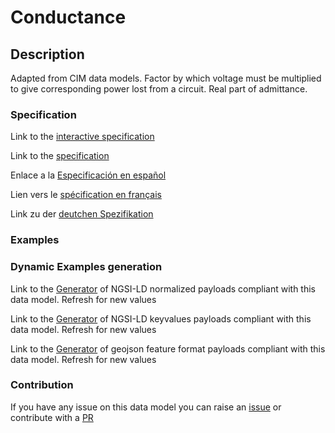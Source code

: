 # Conductance

## Description 

Adapted from CIM data models. Factor by which voltage must be multiplied to give corresponding power lost from a circuit. Real part of admittance.
### Specification

Link to the [interactive specification](https://swagger.lab.fiware.org/?url=https://smart-data-models.github.io/dataModel.EnergyCIM/Conductance/swagger.yaml)

Link to the [specification](https://smart-data-models.github.io/dataModel.EnergyCIM/Conductance/doc/spec.md)

Enlace a la [Especificación en español](https://smart-data-models.github.io/dataModel.EnergyCIM/Conductance/doc/spec_ES.md)

Lien vers le [spécification en français](https://smart-data-models.github.io/dataModel.EnergyCIM/Conductance/doc/spec_FR.md)

Link zu der [deutchen Spezifikation](https://smart-data-models.github.io/dataModel.EnergyCIM/Conductance/doc/spec_DE.md)
### Examples
### Dynamic Examples generation

Link to the [Generator](https://smartdatamodels.org/extra/ngsi-ld_generator_v0.92.php?schemaUrl=https://raw.githubusercontent.com/smart-data-models/dataModel.EnergyCIM/master/Conductance/schema.json&email=info@smartdatamodels.org) of NGSI-LD normalized payloads compliant with this data model. Refresh for new values

Link to the [Generator](https://smartdatamodels.org/extra/ngsi-ld_generator_keyvalues_v0.92.php?schemaUrl=https://raw.githubusercontent.com/smart-data-models/dataModel.EnergyCIM/master/Conductance/schema.json&email=info@smartdatamodels.org) of NGSI-LD keyvalues payloads compliant with this data model. Refresh for new values

Link to the [Generator](https://smartdatamodels.org/extra/geojson_features_generator_v1.0.php?schemaUrl=https://raw.githubusercontent.com/smart-data-models/dataModel.EnergyCIM/master/Conductance/schema.json&email=info@smartdatamodels.org) of geojson feature format payloads compliant with this data model. Refresh for new values
### Contribution

 If you have any issue on this data model you can raise an [issue](https://github.com/smart-data-models/dataModel.EnergyCIM/issues)  or contribute with a [PR](https://github.com/smart-data-models/dataModel.EnergyCIM/pulls)